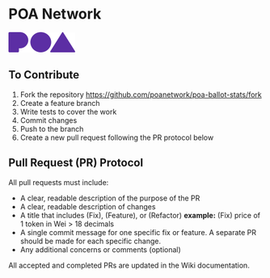 # POA Network

![poa_logo](poa-logo.png)

## To Contribute
1. Fork the repository
https://github.com/poanetwork/poa-ballot-stats/fork
2. Create a feature branch
3. Write tests to cover the work 
4. Commit changes
5. Push to the branch
6. Create a new pull request following the PR protocol below

## Pull Request (PR) Protocol

All pull requests must include: 
* A clear, readable description of the purpose of the PR
* A clear, readable description of changes
* A title that includes (Fix), (Feature), or (Refactor)
**example:** (Fix) price of 1 token in Wei > 18 decimals
* A single commit message for one specific fix or feature. A separate PR should be made for each specific change.
* Any additional concerns or comments (optional)

All accepted and completed PRs are updated in the Wiki documentation.